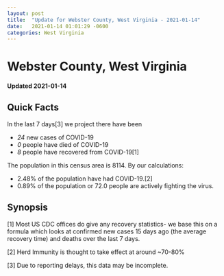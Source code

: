 ```yaml
---
layout: post
title:  "Update for Webster County, West Virginia - 2021-01-14"
date:   2021-01-14 01:01:29 -0600
categories: West Virginia
---
```


# Webster County, West Virginia
#### Updated 2021-01-14

## Quick Facts

In the last 7 days[3] we project there have been
- *24* new cases of COVID-19
- *0* people have died of COVID-19
- *8* people have recovered from COVID-19[1]

The population in this census area is 8114. By our calculations:
- 2.48% of the population have had COVID-19.[2]
- 0.89% of the population or 72.0 people are actively fighting the virus.

## Synopsis




[1] Most US CDC offices do give any recovery statistics- we base this on a formula which looks at confirmed new cases
15 days ago (the average recovery time) and deaths over the last 7 days.

[2] Herd Immunity is thought to take effect at around ~70-80%

[3] Due to reporting delays, this data may be incomplete.
 
    